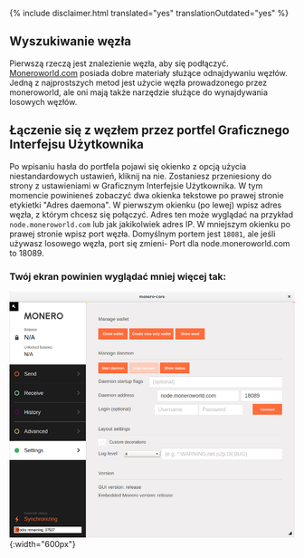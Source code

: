 {% include disclaimer.html translated="yes" translationOutdated="yes" %}

## Wyszukiwanie węzła

Pierwszą rzeczą jest znalezienie węzła, aby się podłączyć. [Moneroworld.com](https://moneroworld.com/#nodes) posiada dobre materiały służące odnajdywaniu węzłów. Jedną z najprostszych metod jest użycie węzła prowadzonego przez moneroworld, ale oni mają także narzędzie służące do wynajdywania losowych węzłów.

## Łączenie się z węzłem przez portfel Graficznego Interfejsu Użytkownika
Po wpisaniu hasła do portfela pojawi się okienko z opcją użycia niestandardowych ustawień, kliknij na nie. Zostaniesz przeniesiony do strony z ustawieniami w Graficznym Interfejsie Użytkownika. W tym momencie powinieneś zobaczyć dwa okienka tekstowe po prawej stronie etykietki "Adres daemona". W pierwszym okienku (po lewej) wpisz adres węzła, z którym chcesz się połączyć. Adres ten może wyglądać na przykład `node.moneroworld.com` lub jak jakikolwiek adres IP. W mniejszym okienku po prawej stronie wpisz port węzła. Domyślnym portem jest `18081`, ale jeśli używasz losowego węzła, port się zmieni- Port dla node.moneroworld.com to 18089.

### Twój ekran powinien wyglądać mniej więcej tak:
![Node](png/remote_node/remote-node-screenshot.png){:width="600px"}
